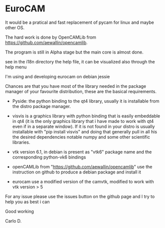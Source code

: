 # EuroCAM
It would be a pratical and fast replacement of pycam for linux and maybe other OS.

The hard work is done by OpenCAMLib from https://github.com/aewallin/opencamlib.

The program is still in Alpha stage but the main core is almost done.

see in the i18n directory the help file, it can be visualized also through the help menu

I'm using and developing eurocam on debian jessie

Chances are that you have most of the library needed in the package manager of your favourite distribution, these are the basical requirements.

 - Pyside: the python binding to the qt4 library, usually it is installable from the distro package manager.

- visvis is a graphics library with python binding that is easily embeddable in qt4 (it is the only graphics library that i have made to work with qt4 even if in a separate window). If it is not found in your distro is usually installable with "pip install visvis" and doing that generally pull in all his the desired dependencies notable numpy and some other scientific libraries.

- vtk version 6.1,  in debian is present as  "vtk6" package name and the corresponding python-vk6 bindings
 
- openCAMLib from "https://github.com/aewallin/opencamlib" use the instruction on github to produce a debian package and install it

- eurocam use a modified version of the camvtk, modified to work with vtk version > 5  

For any issue please use the issues button on the github page and I try to help you as best i can 

Good working

Carlo D.
